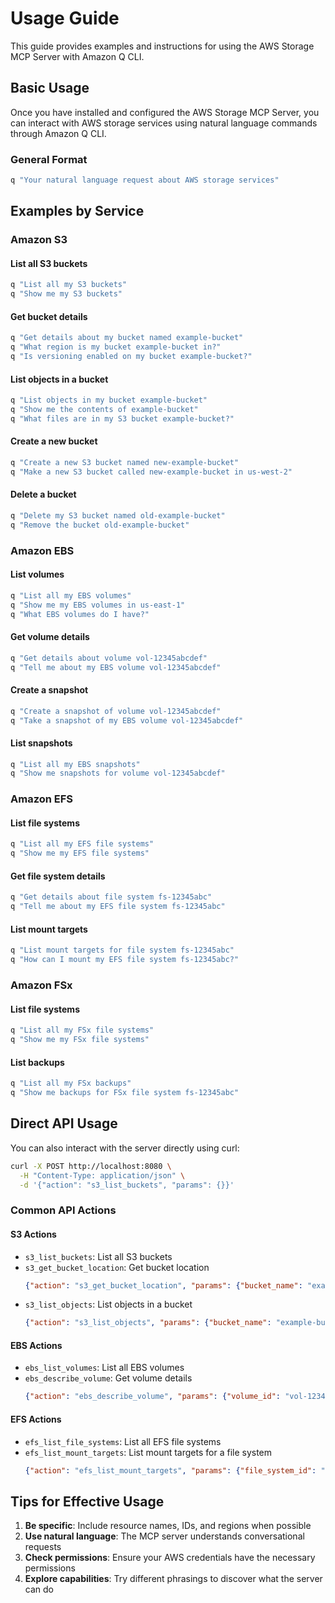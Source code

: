 # Usage Guide

This guide provides examples and instructions for using the AWS Storage MCP Server with Amazon Q CLI.

## Basic Usage

Once you have installed and configured the AWS Storage MCP Server, you can interact with AWS storage services using natural language commands through Amazon Q CLI.

### General Format

```bash
q "Your natural language request about AWS storage services"
```

## Examples by Service

### Amazon S3

#### List all S3 buckets
```bash
q "List all my S3 buckets"
q "Show me my S3 buckets"
```

#### Get bucket details
```bash
q "Get details about my bucket named example-bucket"
q "What region is my bucket example-bucket in?"
q "Is versioning enabled on my bucket example-bucket?"
```

#### List objects in a bucket
```bash
q "List objects in my bucket example-bucket"
q "Show me the contents of example-bucket"
q "What files are in my S3 bucket example-bucket?"
```

#### Create a new bucket
```bash
q "Create a new S3 bucket named new-example-bucket"
q "Make a new S3 bucket called new-example-bucket in us-west-2"
```

#### Delete a bucket
```bash
q "Delete my S3 bucket named old-example-bucket"
q "Remove the bucket old-example-bucket"
```

### Amazon EBS

#### List volumes
```bash
q "List all my EBS volumes"
q "Show me my EBS volumes in us-east-1"
q "What EBS volumes do I have?"
```

#### Get volume details
```bash
q "Get details about volume vol-12345abcdef"
q "Tell me about my EBS volume vol-12345abcdef"
```

#### Create a snapshot
```bash
q "Create a snapshot of volume vol-12345abcdef"
q "Take a snapshot of my EBS volume vol-12345abcdef"
```

#### List snapshots
```bash
q "List all my EBS snapshots"
q "Show me snapshots for volume vol-12345abcdef"
```

### Amazon EFS

#### List file systems
```bash
q "List all my EFS file systems"
q "Show me my EFS file systems"
```

#### Get file system details
```bash
q "Get details about file system fs-12345abc"
q "Tell me about my EFS file system fs-12345abc"
```

#### List mount targets
```bash
q "List mount targets for file system fs-12345abc"
q "How can I mount my EFS file system fs-12345abc?"
```

### Amazon FSx

#### List file systems
```bash
q "List all my FSx file systems"
q "Show me my FSx file systems"
```

#### List backups
```bash
q "List all my FSx backups"
q "Show me backups for FSx file system fs-12345abc"
```

## Direct API Usage

You can also interact with the server directly using curl:

```bash
curl -X POST http://localhost:8080 \
  -H "Content-Type: application/json" \
  -d '{"action": "s3_list_buckets", "params": {}}'
```

### Common API Actions

#### S3 Actions
- `s3_list_buckets`: List all S3 buckets
- `s3_get_bucket_location`: Get bucket location
  ```json
  {"action": "s3_get_bucket_location", "params": {"bucket_name": "example-bucket"}}
  ```
- `s3_list_objects`: List objects in a bucket
  ```json
  {"action": "s3_list_objects", "params": {"bucket_name": "example-bucket"}}
  ```

#### EBS Actions
- `ebs_list_volumes`: List all EBS volumes
- `ebs_describe_volume`: Get volume details
  ```json
  {"action": "ebs_describe_volume", "params": {"volume_id": "vol-12345abcdef"}}
  ```

#### EFS Actions
- `efs_list_file_systems`: List all EFS file systems
- `efs_list_mount_targets`: List mount targets for a file system
  ```json
  {"action": "efs_list_mount_targets", "params": {"file_system_id": "fs-12345abc"}}
  ```

## Tips for Effective Usage

1. **Be specific**: Include resource names, IDs, and regions when possible
2. **Use natural language**: The MCP server understands conversational requests
3. **Check permissions**: Ensure your AWS credentials have the necessary permissions
4. **Explore capabilities**: Try different phrasings to discover what the server can do
